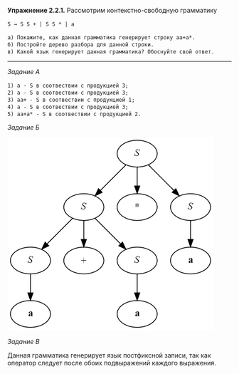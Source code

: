 **Упражнение 2.2.1.** Рассмотрим контекстно-свободную грамматику

```EBNF
S → S S + | S S * | a
```
```
а) Покажите, как данная грамматика генерирует строку aa+a*.
б) Постройте дерево разбора для данной строки.
в) Какой язык генерирует данная грамматика? Обоснуйте свой ответ.
```

---

*Задание А*
```
1) а - S в соотвествии с продукцией 3;
2) а - S в соотвествии с продукцией 3;
3) аа+ - S в соотвествии с продукцией 1;
4) а - S в соотвествии с продукцией 3;
5) аа+а* - S в соотвествии с продукцией 2.
```

*Задание Б*

![Parsing tree](Ex1.png)

*Задание В*

Данная грамматика генерирует язык постфиксной записи, 
так как оператор следует после обоих подвыражений каждого выражения.